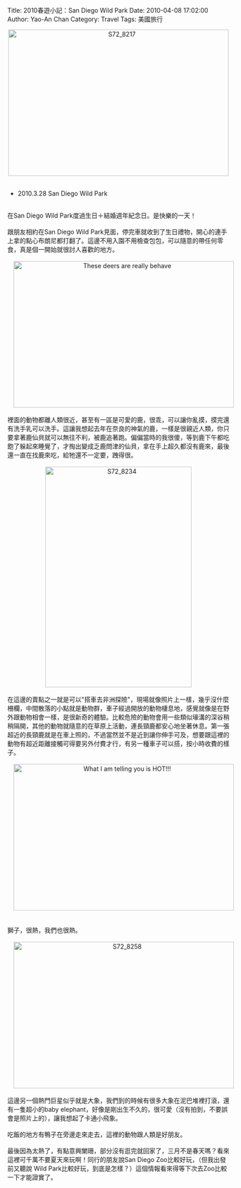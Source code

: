 Title: 2010春遊小記：San Diego Wild Park
Date: 2010-04-08 17:02:00
Author: Yao-An Chan
Category: Travel
Tags: 美國旅行


<div class='post'>
<div style="text-align: center;"><a href="http://www.flickr.com/photos/xavierweathertoplai/4471342549/" title="S72_8217 by PHoytsoics, on Flickr"><img alt="S72_8217" height="332" src="http://farm3.static.flickr.com/2704/4471342549_0d5a2c5524.jpg" width="500" /></a></div><br /><ul><li>2010.3.28 San Diego Wild Park</li></ul><br />在San Diego Wild Park度過生日＋結婚週年紀念日。是快樂的一天！<br /><br />跟朋友相約在San Diego Wild Park見面，停完車就收到了生日禮物，開心的連手上拿的點心布朗尼都打翻了。這邊不用入園不用檢查包包，可以隨意的帶任何零食，真是個一開始就很討人喜歡的地方。<br /><br /><div class="separator" style="clear: both; text-align: center;"><a href="http://www.flickr.com/photos/xavierweathertoplai/4472009767/" style="margin-left: 1em; margin-right: 1em;" title="These deers are really behave by PHoytsoics, on Flickr"><img alt="These deers are really behave" height="332" src="http://farm5.static.flickr.com/4021/4472009767_a47448f24f.jpg" width="500" /></a></div><br />裡面的動物都離人類很近，甚至有一區是可愛的鹿，很乖，可以讓你亂摸，摸完還有洗手乳可以洗手。這讓我想起去年在奈良的神氣的鹿，一樣是很親近人類，你只要拿著鹿仙貝就可以無往不利，被鹿追著跑。偏偏當時的我很傻，等到鹿下午都吃飽了躲起來睡覺了，才掏出變成乏鹿問津的仙貝，拿在手上超久都沒有鹿來，最後還一直在找鹿來吃，給牠還不一定要，跩得很。<br /><br /><div class="separator" style="clear: both; text-align: center;"><a href="http://www.flickr.com/photos/xavierweathertoplai/4471387159/" style="margin-left: 1em; margin-right: 1em;" title="S72_8234 by PHoytsoics, on Flickr"><img alt="S72_8234" height="500" src="http://farm3.static.flickr.com/2716/4471387159_6b25ae0ef9.jpg" width="332" /></a></div><br />在這邊的賣點之一就是可以"搭車去非洲探險"，現場就像照片上一樣，幾乎沒什麼柵欄，中間散落的小點就是動物群，車子經過開放的動物棲息地，感覺就像是在野外跟動物相會一樣，是很新奇的體驗。比較危險的動物會用一些類似壕溝的深谷稍稍隔開，其他的動物就隨意的在草原上活動，連長頸鹿都安心地坐著休息。第一張超近的長頸鹿就是在車上照的，不過當然並不是近到讓你伸手可及，想要跟這裡的動物有超近距離接觸可得要另外付費才行，有另一種車子可以搭，按小時收費的樣子。<br />&nbsp; <br /><div class="separator" style="clear: both; text-align: center;"><a href="http://www.flickr.com/photos/xavierweathertoplai/4471464017/" style="margin-left: 1em; margin-right: 1em;" title="What I am telling you is HOT!!! by PHoytsoics, on Flickr"><img alt="What I am telling you is HOT!!!" height="332" src="http://farm5.static.flickr.com/4009/4471464017_bf73fd1788.jpg" width="500" /></a></div><br /><br />獅子，很熱，我們也很熱。<br /><br /><div class="separator" style="clear: both; text-align: center;"><a href="http://www.flickr.com/photos/xavierweathertoplai/4472310820/" style="margin-left: 1em; margin-right: 1em;" title="S72_8258 by PHoytsoics, on Flickr"><img alt="S72_8258" height="332" src="http://farm3.static.flickr.com/2797/4472310820_1d2e36b1dd.jpg" width="500" /></a></div><br />這邊另一個熱門巨星似乎就是大象，我們到的時候有很多大象在泥巴堆裡打滾，還有一隻超小的baby  elephant，好像是剛出生不久的，很可愛（沒有拍到，不要誤會是照片上的），讓我想起了卡通小飛象。<br /><br />吃飯的地方有鴨子在旁邊走來走去，這裡的動物跟人類是好朋友。<br /><br />最後因為太熱了，有點意興闌珊，部分沒有逛完就回家了，三月不是春天嗎？看來這裡可千萬不要夏天來玩啊！同行的朋友說San Diego Zoo比較好玩，（但我出發前又聽說 Wild Park比較好玩，到底是怎樣？）這個情報看來得等下次去Zoo比較一下才能證實了。</div>
